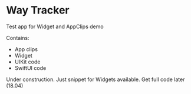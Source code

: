 # Way Tracker
Test app for Widget and AppClips demo

Contains:
- App clips
- Widget
- UIKit code
- SwiftUI code

Under construction. Just snippet for Widgets available.
Get full code later (18.04)
